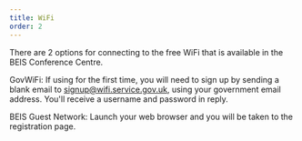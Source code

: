 ```yaml
---
title: WiFi
order: 2
---
```

There are 2 options for connecting to the free WiFi that is available in the BEIS Conference Centre.

GovWiFi: If using for the first time, you will need to sign up by sending a blank email to signup@wifi.service.gov.uk, using your government email address. You'll receive a username and password in reply.

BEIS Guest Network: Launch your web browser and you will be taken to the registration page.
